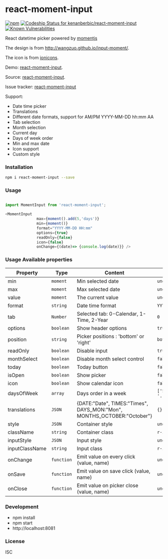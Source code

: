# react-moment-input
[![npm](https://img.shields.io/npm/v/react-moment-input.svg)](https://www.npmjs.com/package/react-moment-input)
[ ![Codeship Status for kenanberbic/react-moment-input](https://app.codeship.com/projects/defd3130-8d08-0135-56c7-72b04f178433/status?branch=master)](https://app.codeship.com/projects/249635)
[![Known Vulnerabilities](https://snyk.io/test/npm/react-moment-input/badge.svg)](https://snyk.io/test/npm/react-moment-input)

React datetime picker powered by [momentjs](http://momentjs.com)

The design is from http://wangzuo.github.io/input-moment/.

The icon is from [ionicons](http://ionicons.com/).

Demo: [react-moment-input](https://kenanberbic.bitbucket.io/react-moment-input/).

Source: [react-moment-input](https://git@bitbucket.org/kenanberbic/react-moment-input).

Issue tracker: [react-moment-input](https://bitbucket.org/kenanberbic/react-moment-input/issues)

Support:

* Date time picker
* Translations
* Different date formats, support for AM/PM YYYY-MM-DD hh:mm AA
* Tab selection
* Month selection
* Current day
* Days of week order
* Min and max date
* Icon support
* Custom style

### Installation
``` sh
npm i react-moment-input --save
```

### Usage
``` javascript

import MomentInput from 'react-moment-input';

<MomentInput
              max={moment().add(5,'days')}
              min={moment()}
              format="YYYY-MM-DD HH:mm"
              options={true}
              readOnly={false}
              icon={false}
              onChange={(date)=> {console.log(date)}} />
```

### Usage Available properties

| Property | Type | Content  | Default Value |
| --- | --- | --- | --- |
| min | `moment` | Min selected date | `undefined`
| max | `moment` | Max selected date | `undefined`
| value | `moment` | The current value | `undefined`
| format | `string` | Date time format | `YYYY-MM-DD HH:mm`
| tab | `Number` | Selected tab: 0-Calendar, 1-Time, 2-Year  | `0`
| options | `boolean` | Show header options  | `true`
| position | `string` | Picker positions : 'bottom' or 'right'  | `bottom`
| readOnly | `boolean` | Disable input  | `true`
| monthSelect | `boolean` | Disable month select control  | `false`
| today | `boolean` | Today button  | `false`
| isOpen | `boolean` | Show picker  | `false`
| icon | `boolean` | Show calendar icon  | `false`
| daysOfWeek | `array` | Days order in a week  | `['Sun','Mon','Tue', '...']`
| translations | `JSON` | {DATE:"Date", TIMES:"Times", DAYS_MON:"Mon", MONTHS_OCTOBER:"October"}  | `{}`
| style | `JSON` | Container style  | `undefined`
| className | `string` | Container class  | `r-input-group`
| inputStyle | `JSON` | Input style  | `undefined`
| inputClassName | `string` | Input class | `r-input`
| onChange | `function` | Emit value on every click (value, name) | `undefined`
| onSave | `function` | Emit value on save click (value, name)  | `undefined`
| onClose | `function` | Emit value on picker close (value, name)  | `undefined`

### Development
- npm install
- npm start
- http://localhost:8081

### License
ISC